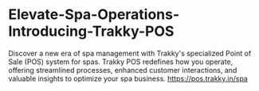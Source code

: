 # Elevate-Spa-Operations-Introducing-Trakky-POS
Discover a new era of spa management with Trakky's specialized Point of Sale (POS) system for spas. Trakky POS redefines how you operate, offering streamlined processes, enhanced customer interactions, and valuable insights to optimize your spa business. https://pos.trakky.in/spa
